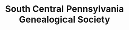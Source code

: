 ---
layout: repo
title: "South Central Pennsylvania Genealogical Society"
id: 15244
permalink: repos/15244/
---